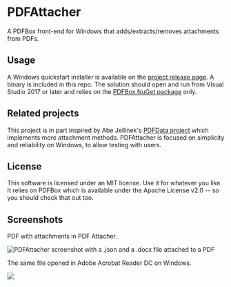 # PDFAttacher
A PDFBox front-end for Windows that adds/extracts/removes attachments from PDFs.

## Usage
A Windows quickstart installer is available on the [project release page](http://tomforth.co.uk/pdfattacher/). A binary is included in this repo. The solution should open and run from Visual Studio 2017 or later and relies on the [PDFBox NuGet package](https://www.nuget.org/packages/Pdfbox/1.1.1/) only.

## Related projects
This project is in part inspired by Abe Jellinek's [PDFData project](https://github.com/Aiybe/PDFData) which implements more attachment methods. PDFAttacher is focused on simplicity and reliability on Windows, to allow testing with users.

## License
This software is licensed under an MIT license. Use it for whatever you like. It relies on PDFBox which is available under the Apache License v2.0 -- so you should check that out too.

## Screenshots
PDF with attachments in PDF Attacher.

![PDFAttacher screenshot with a .json and a .docx file attached to a PDF](./Screenshot2.PNG?raw=true "PDFAttacher screenshot with a .json and a .docx file attached to a PDF")

The same file opened in Adobe Acrobat Reader DC on Windows.

![](./ReaderScreenshot.PNG?raw=true)
